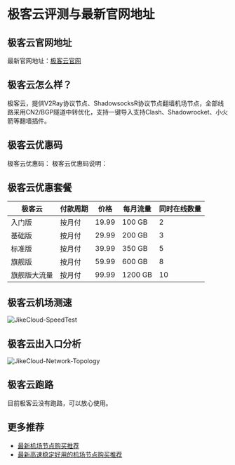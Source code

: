 # 极客云评测与最新官网地址

## 极客云官网地址
最新官网地址：[极客云官网](https://jd123.affxc.com/jikecloud/)

## 极客云怎么样？
极客云，提供V2Ray协议节点、ShadowsocksR协议节点翻墙机场节点，全部线路采用CN2/BGP隧道中转优化，支持一键导入支持Clash、Shadowrocket、小火箭等翻墙插件。

## 极客云优惠码
极客云优惠码：
极客云优惠码说明：

## 极客云优惠套餐

| 极客云    | 付款周期 | 价格    | 每月流量    | 同时在线数量 |
|--------|------|-------|---------|--------|
| 入门版    | 按月付  | 19.99 | 100 GB  | 2      |
| 基础版    | 按月付  | 29.99 | 200 GB  | 3      |
| 标准版    | 按月付  | 39.99 | 350 GB  | 5      |
| 旗舰版    | 按月付  | 59.99 | 600 GB  | 8      |
| 旗舰版大流量 | 按月付  | 99.99 | 1200 GB | 10     |

## 极客云机场测速

![JikeCloud-SpeedTest](https://github.com/user-attachments/assets/c43d9618-2fd2-48be-8625-d097ce5cc20f)


## 极客云出入口分析

![JikeCloud-Network-Topology](https://github.com/user-attachments/assets/99b0fbb5-1988-480b-83a3-3c2662083417)


## 极客云跑路
目前极客云没有跑路，可以放心使用。

## 更多推荐
 - [最新机场节点购买推荐](https://github.com/jiedian123com)
 - [最新高速稳定好用的机场节点购买推荐](https://www.jiedian123.com/?utm_source=github&utm_medium=jiedian123com-details)
